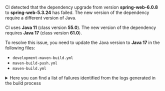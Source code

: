 CI detected that the dependency upgrade from version **spring-web-6.0.8** to **spring-web-5.3.24** has failed. 
The new version of the dependency require a different version of Java. 

CI uses **Java 11** (class version **55.0**). The new version of the dependency requires **Java 17** (class version **61.0**). 

To resolve this issue, you need to update the Java version to **Java 17** in the following files: 
- `development-maven-build.yml`
- `maven-build-push.yml`
- `maven-build.yml`

<details>
<summary>Here you can find a list of failures identified from the logs generated in the build process</summary>

*    > [ERROR] /IDS-Messaging-Services/messaging/src/main/java/ids/messaging/response/Base64EncodedFileBodyResponse.java:[95,52] cannot find symbol<br>[ERROR]   symbol:   class MediaType<br>[ERROR]   location: class ids.messaging.response.Base64EncodedFileBodyResponse<T> 

*    > [ERROR] /IDS-Messaging-Services/messaging/src/main/java/ids/messaging/endpoint/EndpointService.java:[26,32] cannot access org.springframework.http.MediaType<br>[ERROR]   bad class file: /root/.m2/repository/org/springframework/spring-web/6.0.8/spring-web-6.0.8.jar(/org/springframework/http/MediaType.class)<br>[ERROR]     class file has wrong version 61.0, should be 55.0<br>[ERROR]     Please remove or make sure it appears in the correct subdirectory of the classpath. 

*    > [ERROR] /IDS-Messaging-Services/messaging/src/main/java/ids/messaging/endpoint/MessageController.java:[88,6] cannot find symbol<br>[ERROR]   symbol:   class Value<br>[ERROR]   location: class ids.messaging.endpoint.MessageController 

*    > [ERROR] /IDS-Messaging-Services/messaging/src/main/java/ids/messaging/response/Base64EncodedFileBodyResponse.java:[54,38] cannot find symbol<br>  symbol:   class HttpEntity<br>  location: class ids.messaging.response.Base64EncodedFileBodyResponse<T> 

*    > [ERROR] /IDS-Messaging-Services/messaging/src/main/java/ids/messaging/endpoint/MessageController.java:[120,12] cannot find symbol<br>[ERROR]   symbol:   class ResponseEntity<br>[ERROR]   location: class ids.messaging.endpoint.MessageController 

*    > [ERROR] /IDS-Messaging-Services/messaging/src/main/java/ids/messaging/response/Base64EncodedFileBodyResponse.java:[54,38] cannot find symbol<br>[ERROR]   symbol:   class HttpEntity<br>[ERROR]   location: class ids.messaging.response.Base64EncodedFileBodyResponse<T> 

*    > [ERROR] /IDS-Messaging-Services/messaging/src/main/java/ids/messaging/endpoint/EndpointService.java:[26,32] cannot access org.springframework.http.MediaType<br>  bad class file: /root/.m2/repository/org/springframework/spring-web/6.0.8/spring-web-6.0.8.jar(/org/springframework/http/MediaType.class)<br>    class file has wrong version 61.0, should be 55.0<br>    Please remove or make sure it appears in the correct subdirectory of the classpath. 

*    > [ERROR] /IDS-Messaging-Services/messaging/src/main/java/ids/messaging/endpoint/EndpointService.java:[28,47] cannot access org.springframework.web.bind.annotation.RequestMethod<br>[ERROR]   bad class file: /root/.m2/repository/org/springframework/spring-web/6.0.8/spring-web-6.0.8.jar(/org/springframework/web/bind/annotation/RequestMethod.class)<br>[ERROR]     class file has wrong version 61.0, should be 55.0<br>[ERROR]     Please remove or make sure it appears in the correct subdirectory of the classpath. 

*    > [ERROR] /IDS-Messaging-Services/messaging/src/main/java/ids/messaging/protocol/http/IdsHttpService.java:[96,6] cannot find symbol<br>[ERROR]   symbol:   class Value<br>[ERROR]   location: class ids.messaging.protocol.http.IdsHttpService 

*    > [ERROR] /IDS-Messaging-Services/messaging/src/main/java/ids/messaging/response/Base64EncodedFileBodyResponse.java:[36,32] cannot access org.springframework.http.HttpHeaders<br>  bad class file: /root/.m2/repository/org/springframework/spring-web/6.0.8/spring-web-6.0.8.jar(/org/springframework/http/HttpHeaders.class)<br>    class file has wrong version 61.0, should be 55.0<br>    Please remove or make sure it appears in the correct subdirectory of the classpath. 

*    > [ERROR] /IDS-Messaging-Services/messaging/src/main/java/ids/messaging/dispatcher/MessageDispatcher.java:[59,6] cannot find symbol<br>[ERROR]   symbol:   class Value<br>[ERROR]   location: class ids.messaging.dispatcher.MessageDispatcher 

*    > [ERROR] /IDS-Messaging-Services/messaging/src/main/java/ids/messaging/endpoint/MessageController.java:[88,6] cannot find symbol<br>  symbol:   class Value<br>  location: class ids.messaging.endpoint.MessageController 

*    > [ERROR] /IDS-Messaging-Services/messaging/src/main/java/ids/messaging/protocol/http/IdsHttpService.java:[108,6] cannot find symbol<br>[ERROR]   symbol:   class Value<br>[ERROR]   location: class ids.messaging.protocol.http.IdsHttpService 

*    > [ERROR] /IDS-Messaging-Services/messaging/src/main/java/ids/messaging/response/Base64EncodedFileBodyResponse.java:[66,81] cannot find symbol<br>[ERROR]   symbol:   class MediaType<br>[ERROR]   location: class ids.messaging.response.Base64EncodedFileBodyResponse<T> 

*    > [ERROR] /IDS-Messaging-Services/messaging/src/main/java/ids/messaging/handler/request/RequestMessageHandlerService.java:[51,6] cannot find symbol<br>  symbol:   class Autowired<br>  location: class ids.messaging.handler.request.RequestMessageHandlerService 

*    > [ERROR] /IDS-Messaging-Services/messaging/src/main/java/ids/messaging/endpoint/MessageController.java:[103,6] cannot find symbol<br>[ERROR]   symbol:   class Autowired<br>[ERROR]   location: class ids.messaging.endpoint.MessageController 

*    > [ERROR] /IDS-Messaging-Services/messaging/src/main/java/ids/messaging/endpoint/MessageController.java:[103,6] cannot find symbol<br>  symbol:   class Autowired<br>  location: class ids.messaging.endpoint.MessageController 

*    > [ERROR] /IDS-Messaging-Services/messaging/src/main/java/ids/messaging/protocol/MessageService.java:[75,6] cannot find symbol<br>  symbol:   class Autowired<br>  location: class ids.messaging.protocol.MessageService 

*    > [ERROR] /IDS-Messaging-Services/messaging/src/main/java/ids/messaging/handler/request/RequestMessageHandlerService.java:[51,6] cannot find symbol<br>[ERROR]   symbol:   class Autowired<br>[ERROR]   location: class ids.messaging.handler.request.RequestMessageHandlerService 

*    > [ERROR] /IDS-Messaging-Services/messaging/src/main/java/ids/messaging/response/Base64EncodedFileBodyResponse.java:[35,32] cannot access org.springframework.http.HttpEntity<br>  bad class file: /root/.m2/repository/org/springframework/spring-web/6.0.8/spring-web-6.0.8.jar(/org/springframework/http/HttpEntity.class)<br>    class file has wrong version 61.0, should be 55.0<br>    Please remove or make sure it appears in the correct subdirectory of the classpath. 

*    > [ERROR] /IDS-Messaging-Services/messaging/src/main/java/ids/messaging/protocol/MessageService.java:[75,6] cannot find symbol<br>[ERROR]   symbol:   class Autowired<br>[ERROR]   location: class ids.messaging.protocol.MessageService 

*    > [ERROR] /IDS-Messaging-Services/messaging/src/main/java/ids/messaging/protocol/http/IdsHttpService.java:[57,52] cannot access org.springframework.beans.factory.annotation.Value<br>  bad class file: /root/.m2/repository/org/springframework/spring-beans/6.0.8/spring-beans-6.0.8.jar(/org/springframework/beans/factory/annotation/Value.class)<br>    class file has wrong version 61.0, should be 55.0<br>    Please remove or make sure it appears in the correct subdirectory of the classpath. 

*    > [ERROR] /IDS-Messaging-Services/messaging/src/main/java/ids/messaging/endpoint/MessageController.java:[50,32] cannot access org.springframework.http.HttpStatus<br>[ERROR]   bad class file: /root/.m2/repository/org/springframework/spring-web/6.0.8/spring-web-6.0.8.jar(/org/springframework/http/HttpStatus.class)<br>[ERROR]     class file has wrong version 61.0, should be 55.0<br>[ERROR]     Please remove or make sure it appears in the correct subdirectory of the classpath. 

*    > [ERROR] /IDS-Messaging-Services/messaging/src/main/java/ids/messaging/endpoint/EndpointService.java:[28,47] cannot access org.springframework.web.bind.annotation.RequestMethod<br>  bad class file: /root/.m2/repository/org/springframework/spring-web/6.0.8/spring-web-6.0.8.jar(/org/springframework/web/bind/annotation/RequestMethod.class)<br>    class file has wrong version 61.0, should be 55.0<br>    Please remove or make sure it appears in the correct subdirectory of the classpath. 

*    > [ERROR] /IDS-Messaging-Services/messaging/src/main/java/ids/messaging/endpoint/MessageController.java:[120,12] cannot find symbol<br>  symbol:   class ResponseEntity<br>  location: class ids.messaging.endpoint.MessageController 

*    > [ERROR] /IDS-Messaging-Services/messaging/src/main/java/ids/messaging/protocol/http/IdsHttpService.java:[57,52] cannot access org.springframework.beans.factory.annotation.Value<br>[ERROR]   bad class file: /root/.m2/repository/org/springframework/spring-beans/6.0.8/spring-beans-6.0.8.jar(/org/springframework/beans/factory/annotation/Value.class)<br>[ERROR]     class file has wrong version 61.0, should be 55.0<br>[ERROR]     Please remove or make sure it appears in the correct subdirectory of the classpath. 

*    > [ERROR] /IDS-Messaging-Services/messaging/src/main/java/ids/messaging/endpoint/MessageController.java:[82,6] cannot find symbol<br>[ERROR]   symbol:   class Value<br>[ERROR]   location: class ids.messaging.endpoint.MessageController 

*    > [ERROR] /IDS-Messaging-Services/messaging/src/main/java/ids/messaging/dispatcher/MessageDispatcher.java:[59,6] cannot find symbol<br>  symbol:   class Value<br>  location: class ids.messaging.dispatcher.MessageDispatcher 

*    > [ERROR] /IDS-Messaging-Services/messaging/src/main/java/ids/messaging/protocol/http/IdsHttpService.java:[102,6] cannot find symbol<br>  symbol:   class Value<br>  location: class ids.messaging.protocol.http.IdsHttpService 

*    > [ERROR] /IDS-Messaging-Services/messaging/src/main/java/ids/messaging/protocol/http/IdsHttpService.java:[102,6] cannot find symbol<br>[ERROR]   symbol:   class Value<br>[ERROR]   location: class ids.messaging.protocol.http.IdsHttpService 

*    > [ERROR] /IDS-Messaging-Services/messaging/src/main/java/ids/messaging/endpoint/MessageController.java:[94,6] cannot find symbol<br>[ERROR]   symbol:   class Value<br>[ERROR]   location: class ids.messaging.endpoint.MessageController 

*    > [ERROR] /IDS-Messaging-Services/messaging/src/main/java/ids/messaging/response/Base64EncodedFileBodyResponse.java:[66,81] cannot find symbol<br>  symbol:   class MediaType<br>  location: class ids.messaging.response.Base64EncodedFileBodyResponse<T> 

*    > [ERROR] /IDS-Messaging-Services/messaging/src/main/java/ids/messaging/response/Base64EncodedFileBodyResponse.java:[95,52] cannot find symbol<br>  symbol:   class MediaType<br>  location: class ids.messaging.response.Base64EncodedFileBodyResponse<T> 

*    > [ERROR] /IDS-Messaging-Services/messaging/src/main/java/ids/messaging/endpoint/EndpointService.java:[55,6] cannot find symbol<br>  symbol:   class Autowired<br>  location: class ids.messaging.endpoint.EndpointService 

*    > [ERROR] /IDS-Messaging-Services/messaging/src/main/java/ids/messaging/protocol/MessageService.java:[38,52] cannot access org.springframework.beans.factory.annotation.Autowired<br>[ERROR]   bad class file: /root/.m2/repository/org/springframework/spring-beans/6.0.8/spring-beans-6.0.8.jar(/org/springframework/beans/factory/annotation/Autowired.class)<br>[ERROR]     class file has wrong version 61.0, should be 55.0<br>[ERROR]     Please remove or make sure it appears in the correct subdirectory of the classpath. 

*    > [ERROR] /IDS-Messaging-Services/messaging/src/main/java/ids/messaging/endpoint/MessageController.java:[50,32] cannot access org.springframework.http.HttpStatus<br>  bad class file: /root/.m2/repository/org/springframework/spring-web/6.0.8/spring-web-6.0.8.jar(/org/springframework/http/HttpStatus.class)<br>    class file has wrong version 61.0, should be 55.0<br>    Please remove or make sure it appears in the correct subdirectory of the classpath. 

*    > [ERROR] /IDS-Messaging-Services/messaging/src/main/java/ids/messaging/endpoint/MessageController.java:[82,6] cannot find symbol<br>  symbol:   class Value<br>  location: class ids.messaging.endpoint.MessageController 

*    > [ERROR] /IDS-Messaging-Services/messaging/src/main/java/ids/messaging/endpoint/EndpointService.java:[55,6] cannot find symbol<br>[ERROR]   symbol:   class Autowired<br>[ERROR]   location: class ids.messaging.endpoint.EndpointService 

*    > [ERROR] /IDS-Messaging-Services/messaging/src/main/java/ids/messaging/endpoint/MessageController.java:[52,32] cannot access org.springframework.http.ResponseEntity<br>[ERROR]   bad class file: /root/.m2/repository/org/springframework/spring-web/6.0.8/spring-web-6.0.8.jar(/org/springframework/http/ResponseEntity.class)<br>[ERROR]     class file has wrong version 61.0, should be 55.0<br>[ERROR]     Please remove or make sure it appears in the correct subdirectory of the classpath. 

*    > [ERROR] /IDS-Messaging-Services/messaging/src/main/java/ids/messaging/protocol/MessageService.java:[38,52] cannot access org.springframework.beans.factory.annotation.Autowired<br>  bad class file: /root/.m2/repository/org/springframework/spring-beans/6.0.8/spring-beans-6.0.8.jar(/org/springframework/beans/factory/annotation/Autowired.class)<br>    class file has wrong version 61.0, should be 55.0<br>    Please remove or make sure it appears in the correct subdirectory of the classpath. 

*    > [ERROR] /IDS-Messaging-Services/messaging/src/main/java/ids/messaging/protocol/http/IdsHttpService.java:[96,6] cannot find symbol<br>  symbol:   class Value<br>  location: class ids.messaging.protocol.http.IdsHttpService 

*    > [ERROR] /IDS-Messaging-Services/messaging/src/main/java/ids/messaging/response/Base64EncodedFileBodyResponse.java:[54,19] cannot find symbol<br>[ERROR]   symbol:   class HttpEntity<br>[ERROR]   location: class ids.messaging.response.Base64EncodedFileBodyResponse<T> 

*    > [ERROR] /IDS-Messaging-Services/messaging/src/main/java/ids/messaging/response/Base64EncodedFileBodyResponse.java:[54,19] cannot find symbol<br>  symbol:   class HttpEntity<br>  location: class ids.messaging.response.Base64EncodedFileBodyResponse<T> 

*    > [ERROR] /IDS-Messaging-Services/messaging/src/main/java/ids/messaging/response/Base64EncodedFileBodyResponse.java:[36,32] cannot access org.springframework.http.HttpHeaders<br>[ERROR]   bad class file: /root/.m2/repository/org/springframework/spring-web/6.0.8/spring-web-6.0.8.jar(/org/springframework/http/HttpHeaders.class)<br>[ERROR]     class file has wrong version 61.0, should be 55.0<br>[ERROR]     Please remove or make sure it appears in the correct subdirectory of the classpath. 

*    > [ERROR] /IDS-Messaging-Services/messaging/src/main/java/ids/messaging/endpoint/MessageController.java:[94,6] cannot find symbol<br>  symbol:   class Value<br>  location: class ids.messaging.endpoint.MessageController 

*    > [ERROR] /IDS-Messaging-Services/messaging/src/main/java/ids/messaging/protocol/http/IdsHttpService.java:[108,6] cannot find symbol<br>  symbol:   class Value<br>  location: class ids.messaging.protocol.http.IdsHttpService 

*    > [ERROR] /IDS-Messaging-Services/messaging/src/main/java/ids/messaging/response/Base64EncodedFileBodyResponse.java:[35,32] cannot access org.springframework.http.HttpEntity<br>[ERROR]   bad class file: /root/.m2/repository/org/springframework/spring-web/6.0.8/spring-web-6.0.8.jar(/org/springframework/http/HttpEntity.class)<br>[ERROR]     class file has wrong version 61.0, should be 55.0<br>[ERROR]     Please remove or make sure it appears in the correct subdirectory of the classpath. 

*    > [ERROR] /IDS-Messaging-Services/messaging/src/main/java/ids/messaging/endpoint/MessageController.java:[52,32] cannot access org.springframework.http.ResponseEntity<br>  bad class file: /root/.m2/repository/org/springframework/spring-web/6.0.8/spring-web-6.0.8.jar(/org/springframework/http/ResponseEntity.class)<br>    class file has wrong version 61.0, should be 55.0<br>    Please remove or make sure it appears in the correct subdirectory of the classpath. 

</details>

